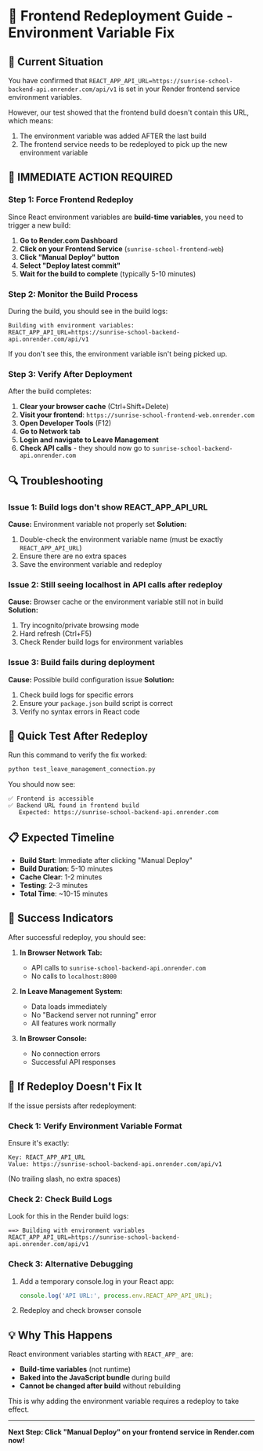 # 🔄 Frontend Redeployment Guide - Environment Variable Fix

## 🎯 Current Situation
You have confirmed that `REACT_APP_API_URL=https://sunrise-school-backend-api.onrender.com/api/v1` is set in your Render frontend service environment variables.

However, our test showed that the frontend build doesn't contain this URL, which means:
1. The environment variable was added AFTER the last build
2. The frontend service needs to be redeployed to pick up the new environment variable

## 🚨 IMMEDIATE ACTION REQUIRED

### Step 1: Force Frontend Redeploy
Since React environment variables are **build-time variables**, you need to trigger a new build:

1. **Go to Render.com Dashboard**
2. **Click on your Frontend Service** (`sunrise-school-frontend-web`)
3. **Click "Manual Deploy" button**
4. **Select "Deploy latest commit"**
5. **Wait for the build to complete** (typically 5-10 minutes)

### Step 2: Monitor the Build Process
During the build, you should see in the build logs:
```
Building with environment variables:
REACT_APP_API_URL=https://sunrise-school-backend-api.onrender.com/api/v1
```

If you don't see this, the environment variable isn't being picked up.

### Step 3: Verify After Deployment
After the build completes:

1. **Clear your browser cache** (Ctrl+Shift+Delete)
2. **Visit your frontend**: `https://sunrise-school-frontend-web.onrender.com`
3. **Open Developer Tools** (F12)
4. **Go to Network tab**
5. **Login and navigate to Leave Management**
6. **Check API calls** - they should now go to `sunrise-school-backend-api.onrender.com`

## 🔍 Troubleshooting

### Issue 1: Build logs don't show REACT_APP_API_URL
**Cause:** Environment variable not properly set
**Solution:**
1. Double-check the environment variable name (must be exactly `REACT_APP_API_URL`)
2. Ensure there are no extra spaces
3. Save the environment variable and redeploy

### Issue 2: Still seeing localhost in API calls after redeploy
**Cause:** Browser cache or the environment variable still not in build
**Solution:**
1. Try incognito/private browsing mode
2. Hard refresh (Ctrl+F5)
3. Check Render build logs for environment variables

### Issue 3: Build fails during deployment
**Cause:** Possible build configuration issue
**Solution:**
1. Check build logs for specific errors
2. Ensure your `package.json` build script is correct
3. Verify no syntax errors in React code

## 🧪 Quick Test After Redeploy

Run this command to verify the fix worked:

```bash
python test_leave_management_connection.py
```

You should now see:
```
✅ Frontend is accessible
✅ Backend URL found in frontend build
   Expected: https://sunrise-school-backend-api.onrender.com
```

## 📋 Expected Timeline

- **Build Start**: Immediate after clicking "Manual Deploy"
- **Build Duration**: 5-10 minutes
- **Cache Clear**: 1-2 minutes
- **Testing**: 2-3 minutes
- **Total Time**: ~10-15 minutes

## 🎉 Success Indicators

After successful redeploy, you should see:

1. **In Browser Network Tab:**
   - API calls to `sunrise-school-backend-api.onrender.com`
   - No calls to `localhost:8000`

2. **In Leave Management System:**
   - Data loads immediately
   - No "Backend server not running" error
   - All features work normally

3. **In Browser Console:**
   - No connection errors
   - Successful API responses

## 🚨 If Redeploy Doesn't Fix It

If the issue persists after redeployment:

### Check 1: Verify Environment Variable Format
Ensure it's exactly:
```
Key: REACT_APP_API_URL
Value: https://sunrise-school-backend-api.onrender.com/api/v1
```
(No trailing slash, no extra spaces)

### Check 2: Check Build Logs
Look for this in the Render build logs:
```
==> Building with environment variables
REACT_APP_API_URL=https://sunrise-school-backend-api.onrender.com/api/v1
```

### Check 3: Alternative Debugging
1. Add a temporary console.log in your React app:
   ```javascript
   console.log('API URL:', process.env.REACT_APP_API_URL);
   ```
2. Redeploy and check browser console

## 💡 Why This Happens

React environment variables starting with `REACT_APP_` are:
- **Build-time variables** (not runtime)
- **Baked into the JavaScript bundle** during build
- **Cannot be changed after build** without rebuilding

This is why adding the environment variable requires a redeploy to take effect.

---

**Next Step: Click "Manual Deploy" on your frontend service in Render.com now!**
